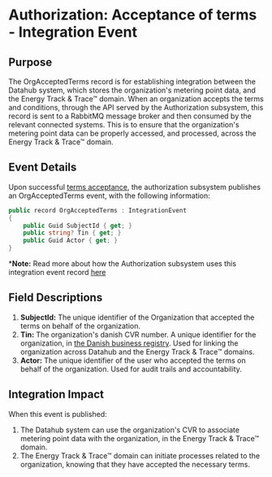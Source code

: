# Authorization: Acceptance of terms - Integration Event

## Purpose

The OrgAcceptedTerms record is for establishing integration between the Datahub system,
which stores the organization's metering point data, and the Energy Track & Trace™ domain.
When an organization accepts the terms and conditions, through the API served by the Authorization subsystem,
this record is sent to a RabbitMQ message broker and then consumed by the relevant connected systems.
This is to ensure that the organization's metering point data can be properly accessed, and processed,
across the Energy Track & Trace™ domain.

## Event Details

Upon successful [terms acceptance](../../../../../doc/architecture/domains/authorization/features/accept-terms.md),
the authorization subsystem publishes an OrgAcceptedTerms event,
with the following information:

```csharp
public record OrgAcceptedTerms : IntegrationEvent
{
    public Guid SubjectId { get; }
    public string? Tin { get; }
    public Guid Actor { get; }
}
```

***Note:** Read more about how the Authorization subsystem uses this integration event record
[here](../../../../../doc/architecture/domains/authorization/features/accept-terms.md)

## Field Descriptions

1. **SubjectId:** The unique identifier of the Organization that accepted the terms on behalf of the organization.
2. **Tin:** The organization's danish CVR number. A unique identifier for the organization,
in [the Danish business registry](https://businessindenmark.virk.dk/).
Used for linking the organization across Datahub and the Energy Track & Trace™ domains.
3. **Actor:** The unique identifier of the user who accepted the terms on behalf of the organization.
Used for audit trails and accountability.

## Integration Impact

When this event is published:

1. The Datahub system can use the organization's CVR to associate metering point data with the organization,
in the Energy Track & Trace™ domain.
2. The Energy Track & Trace™ domain can initiate processes related to the organization,
knowing that they have accepted the necessary terms.
